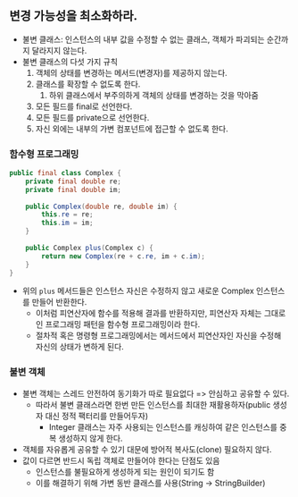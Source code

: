 ## 변경 가능성을 최소화하라.

 - 불변 클래스: 인스턴스의 내부 값을 수정할 수 없는 클래스, 객체가 파괴되는 순간까지 달라지지 않는다.
 - 불변 클래스의 다섯 가지 규칙
   1. 객체의 상태를 변경하는 메서드(변경자)를 제공하지 않는다.
   2. 클래스를 확장할 수 없도록 한다.
      1. 하위 클래스에서 부주의하게 객체의 상태를 변경하는 것을 막아줌
   3. 모든 필드를 final로 선언한다.
   4. 모든 필드를 private으로 선언한다.
   5. 자신 외에는 내부의 가변 컴포넌트에 접근할 수 없도록 한다.

### 함수형 프로그래밍

```java
public final class Complex {
	private final double re;
	private final double im;
	
	public Complex(double re, double im) {
		this.re = re;
		this.im = im;
    }
	
	public Complex plus(Complex c) {
		return new Complex(re + c.re, im + c.im);
    }
}
```

 - 위의 `plus` 메서드들은 인스턴스 자신은 수정하지 않고 새로운 Complex 인스턴스를 만들어 반환한다.
   - 이처럼 피연산자에 함수를 적용해 결과를 반환하지만, 피연산자 자체는 그대로인 프로그래밍 패턴을 함수형 프로그래밍이라 한다.
   - 절차적 혹은 명령형 프로그래밍에서는 메서드에서 피연산자인 자신을 수정해 자신의 상태가 변하게 된다.

### 불변 객체

 - 불변 객체는 스레드 안전하여 동기화가 따로 필요없다 => 안심하고 공유할 수 있다.
   - 따라서 불변 클래스라면 한번 만든 인스턴스를 최대한 재활용하자(public 생성자 대신 정적 팩터리를 만들어두자)
     - Integer 클래스는 자주 사용되는 인스턴스를 캐싱하여 같은 인스턴스를 중복 생성하지 않게 한다.
 - 객체를 자유롭게 공유할 수 있기 대문에 방어적 복사도(clone) 필요하지 않다.
 - 값이 다르면 반드시 독립 객체로 만들어야 한다는 단점도 있음
   - 인스턴스를 불필요하게 생성하게 되는 원인이 되기도 함
   - 이를 해결하기 위해 가변 동반 클래스를 사용(String -> StringBuilder)